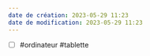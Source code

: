 ```yaml
---
date de création: 2023-05-29 11:23
date de modification: 2023-05-29 11:23
---
```

- [ ] #ordinateur #tablette 